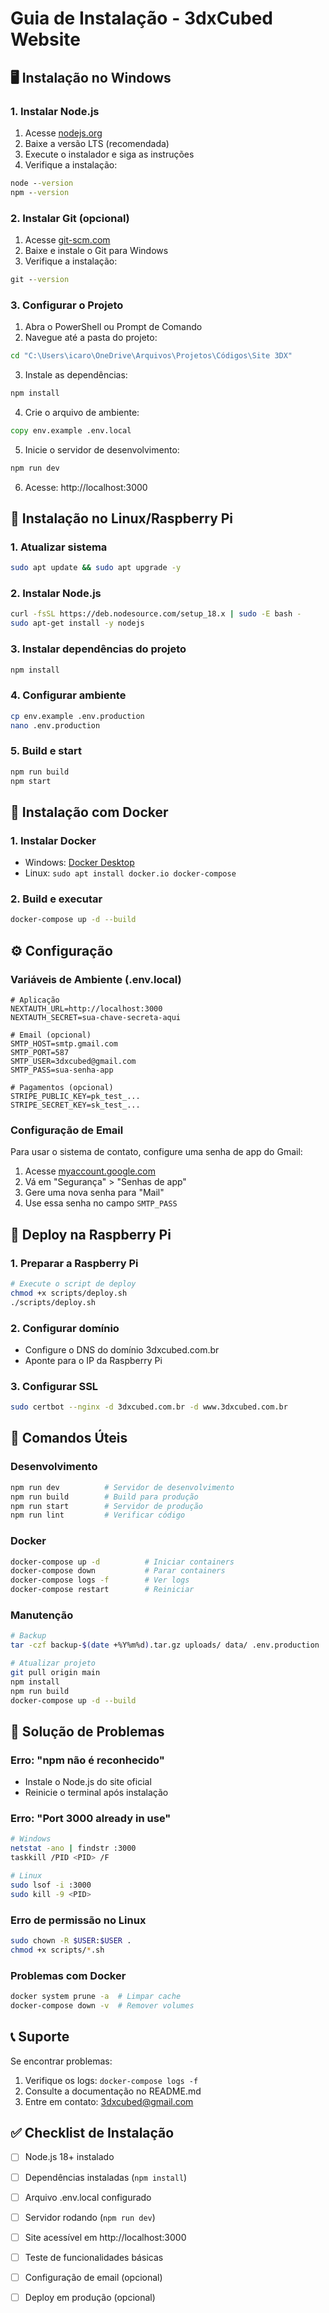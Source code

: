# Guia de Instalação - 3dxCubed Website

## 🖥️ Instalação no Windows

### 1. Instalar Node.js

1. Acesse [nodejs.org](https://nodejs.org/)
2. Baixe a versão LTS (recomendada)
3. Execute o instalador e siga as instruções
4. Verifique a instalação:
```cmd
node --version
npm --version
```

### 2. Instalar Git (opcional)

1. Acesse [git-scm.com](https://git-scm.com/)
2. Baixe e instale o Git para Windows
3. Verifique a instalação:
```cmd
git --version
```

### 3. Configurar o Projeto

1. Abra o PowerShell ou Prompt de Comando
2. Navegue até a pasta do projeto:
```cmd
cd "C:\Users\icaro\OneDrive\Arquivos\Projetos\Códigos\Site 3DX"
```

3. Instale as dependências:
```cmd
npm install
```

4. Crie o arquivo de ambiente:
```cmd
copy env.example .env.local
```

5. Inicie o servidor de desenvolvimento:
```cmd
npm run dev
```

6. Acesse: http://localhost:3000

## 🐧 Instalação no Linux/Raspberry Pi

### 1. Atualizar sistema
```bash
sudo apt update && sudo apt upgrade -y
```

### 2. Instalar Node.js
```bash
curl -fsSL https://deb.nodesource.com/setup_18.x | sudo -E bash -
sudo apt-get install -y nodejs
```

### 3. Instalar dependências do projeto
```bash
npm install
```

### 4. Configurar ambiente
```bash
cp env.example .env.production
nano .env.production
```

### 5. Build e start
```bash
npm run build
npm start
```

## 🐳 Instalação com Docker

### 1. Instalar Docker
- Windows: [Docker Desktop](https://www.docker.com/products/docker-desktop)
- Linux: `sudo apt install docker.io docker-compose`

### 2. Build e executar
```bash
docker-compose up -d --build
```

## ⚙️ Configuração

### Variáveis de Ambiente (.env.local)

```env
# Aplicação
NEXTAUTH_URL=http://localhost:3000
NEXTAUTH_SECRET=sua-chave-secreta-aqui

# Email (opcional)
SMTP_HOST=smtp.gmail.com
SMTP_PORT=587
SMTP_USER=3dxcubed@gmail.com
SMTP_PASS=sua-senha-app

# Pagamentos (opcional)
STRIPE_PUBLIC_KEY=pk_test_...
STRIPE_SECRET_KEY=sk_test_...
```

### Configuração de Email

Para usar o sistema de contato, configure uma senha de app do Gmail:

1. Acesse [myaccount.google.com](https://myaccount.google.com)
2. Vá em "Segurança" > "Senhas de app"
3. Gere uma nova senha para "Mail"
4. Use essa senha no campo `SMTP_PASS`

## 🚀 Deploy na Raspberry Pi

### 1. Preparar a Raspberry Pi
```bash
# Execute o script de deploy
chmod +x scripts/deploy.sh
./scripts/deploy.sh
```

### 2. Configurar domínio
- Configure o DNS do domínio 3dxcubed.com.br
- Aponte para o IP da Raspberry Pi

### 3. Configurar SSL
```bash
sudo certbot --nginx -d 3dxcubed.com.br -d www.3dxcubed.com.br
```

## 🔧 Comandos Úteis

### Desenvolvimento
```bash
npm run dev          # Servidor de desenvolvimento
npm run build        # Build para produção
npm run start        # Servidor de produção
npm run lint         # Verificar código
```

### Docker
```bash
docker-compose up -d          # Iniciar containers
docker-compose down           # Parar containers
docker-compose logs -f        # Ver logs
docker-compose restart        # Reiniciar
```

### Manutenção
```bash
# Backup
tar -czf backup-$(date +%Y%m%d).tar.gz uploads/ data/ .env.production

# Atualizar projeto
git pull origin main
npm install
npm run build
docker-compose up -d --build
```

## 🐛 Solução de Problemas

### Erro: "npm não é reconhecido"
- Instale o Node.js do site oficial
- Reinicie o terminal após instalação

### Erro: "Port 3000 already in use"
```bash
# Windows
netstat -ano | findstr :3000
taskkill /PID <PID> /F

# Linux
sudo lsof -i :3000
sudo kill -9 <PID>
```

### Erro de permissão no Linux
```bash
sudo chown -R $USER:$USER .
chmod +x scripts/*.sh
```

### Problemas com Docker
```bash
docker system prune -a  # Limpar cache
docker-compose down -v  # Remover volumes
```

## 📞 Suporte

Se encontrar problemas:

1. Verifique os logs: `docker-compose logs -f`
2. Consulte a documentação no README.md
3. Entre em contato: 3dxcubed@gmail.com

## ✅ Checklist de Instalação

- [ ] Node.js 18+ instalado
- [ ] Dependências instaladas (`npm install`)
- [ ] Arquivo .env.local configurado
- [ ] Servidor rodando (`npm run dev`)
- [ ] Site acessível em http://localhost:3000
- [ ] Teste de funcionalidades básicas
- [ ] Configuração de email (opcional)
- [ ] Deploy em produção (opcional)

